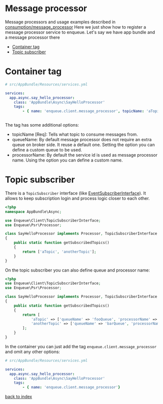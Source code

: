 # Message processor

Message processors and usage examples described in [consumption/message_processor](../consumption/message_processor.md)
Here we just show how to register a message processor service to enqueue. Let's say we have app bundle and a message processor there

* [Container tag](#container-tag)
* [Topic subscriber](#topic-subscriber)

# Container tag

```yaml
# src/AppBundle/Resources/services.yml

services:
  app.async.say_hello_processor:
    class: 'AppBundle\Async\SayHelloProcessor'
    tags:
        - { name: 'enqueue.client.message_processor', topicName: 'aTopic' }
        
```

The tag has some additional options:

* topicName [Req]: Tells what topic to consume messages from.
* queueName: By default message processor does not require an extra queue on broker side. It reuse a default one. Setting the option you can define a custom queue to be used.
* processorName: By default the service id is used as message processor name. Using the option you can define a custom name.

# Topic subscriber

There is a `TopicSubscriber` interface (like [EventSubscriberInterface](https://github.com/symfony/symfony/blob/master/src/Symfony/Component/EventDispatcher/EventSubscriberInterface.php)). 
It allows to keep subscription login and process logic closer to each other. 

```php
<?php
namespace AppBundle\Async;

use Enqueue\Client\TopicSubscriberInterface;
use Enqueue\Psr\Processor;

class SayHelloProcessor implements Processor, TopicSubscriberInterface
{
    public static function getSubscribedTopics()
    {
        return ['aTopic', 'anotherTopic'];
    }
}
```

On the topic subscriber you can also define queue and processor name:

```php
<?php
use Enqueue\Client\TopicSubscriberInterface;
use Enqueue\Psr\Processor;

class SayHelloProcessor implements Processor, TopicSubscriberInterface
{
    public static function getSubscribedTopics()
    {
        return [
            'aTopic' => ['queueName' => 'fooQueue', 'processorName' => 'foo'], 
            'anotherTopic' => ['queueName' => 'barQueue', 'processorName' => 'bar'], 
        ];
    }
}
```

In the container you can just add the tag `enqueue.client.message_processor` and omit any other options:

```yaml
# src/AppBundle/Resources/services.yml

services:
  app.async.say_hello_processor:
    class: 'AppBundle\Async\SayHelloProcessor'
    tags:
        - { name: 'enqueue.client.message_processor'}

```

[back to index](../index.md)